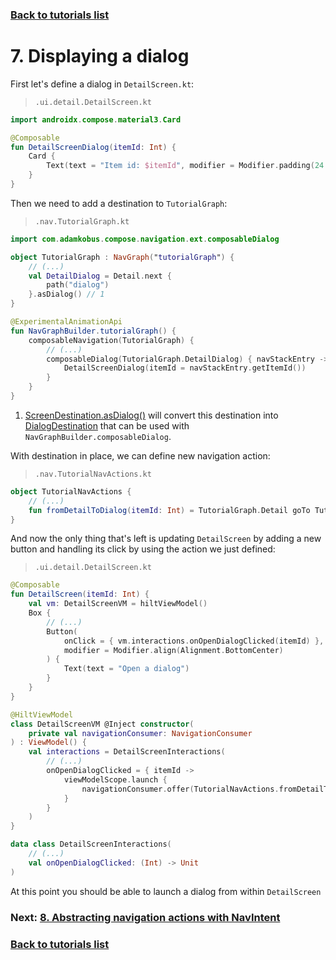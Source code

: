 ### [Back to tutorials list](README.md)

# 7. Displaying a dialog

First let's define a dialog in `DetailScreen.kt`:

> `.ui.detail.DetailScreen.kt`
```kotlin
import androidx.compose.material3.Card

@Composable
fun DetailScreenDialog(itemId: Int) {
    Card {
        Text(text = "Item id: $itemId", modifier = Modifier.padding(24.dp))
    }
}
```

Then we need to add a destination to `TutorialGraph`:
> `.nav.TutorialGraph.kt`
```kotlin
import com.adamkobus.compose.navigation.ext.composableDialog

object TutorialGraph : NavGraph("tutorialGraph") {
    // (...)
    val DetailDialog = Detail.next { 
        path("dialog")
    }.asDialog() // 1
}

@ExperimentalAnimationApi
fun NavGraphBuilder.tutorialGraph() {
    composableNavigation(TutorialGraph) {
        // (...)
        composableDialog(TutorialGraph.DetailDialog) { navStackEntry ->
            DetailScreenDialog(itemId = navStackEntry.getItemId())
        }
    }
}
```

1. [ScreenDestination.asDialog()] will convert this destination 
   into [DialogDestination] that can be used with `NavGraphBuilder.composableDialog`.

With destination in place, we can define new navigation action:
> `.nav.TutorialNavActions.kt`
```kotlin
object TutorialNavActions {
    // (...)
    fun fromDetailToDialog(itemId: Int) = TutorialGraph.Detail goTo TutorialGraph.DetailDialog arg itemId
}
```

And now the only thing that's left is updating `DetailScreen` by adding a new button 
and handling its click by using the action we just defined:
> `.ui.detail.DetailScreen.kt`
```kotlin
@Composable
fun DetailScreen(itemId: Int) {
    val vm: DetailScreenVM = hiltViewModel()
    Box {
        // (...)
        Button(
            onClick = { vm.interactions.onOpenDialogClicked(itemId) },
            modifier = Modifier.align(Alignment.BottomCenter)
        ) {
            Text(text = "Open a dialog")
        }
    }
}

@HiltViewModel
class DetailScreenVM @Inject constructor(
    private val navigationConsumer: NavigationConsumer
) : ViewModel() {
    val interactions = DetailScreenInteractions(
        // (...)
        onOpenDialogClicked = { itemId ->
            viewModelScope.launch {
                navigationConsumer.offer(TutorialNavActions.fromDetailToDialog(itemId))
            }
        }
    )
}

data class DetailScreenInteractions(
    // (...)
    val onOpenDialogClicked: (Int) -> Unit
)
```

At this point you should be able to launch a dialog from within `DetailScreen`

### Next: [8. Abstracting navigation actions with NavIntent](08_using_nav_intents.md)

### [Back to tutorials list](README.md)

<!-- GENERATED SECTION - DON'T ADD ANY TEXT BELOW THIS TAG -->

[ScreenDestination.asDialog()]: ../../docs/components/composenav/composenav/com.adamkobus.compose.navigation.destination/-screen-destination/index.md
[DialogDestination]: ../../docs/components/composenav/composenav/com.adamkobus.compose.navigation.destination/-dialog-destination/index.md
